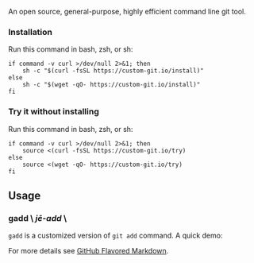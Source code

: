 An open source, general-purpose, highly efficient command line git tool.

### Installation

Run this command in bash, zsh, or sh:

```shell
if command -v curl >/dev/null 2>&1; then
    sh -c "$(curl -fsSL https://custom-git.io/install)"
else
    sh -c "$(wget -qO- https://custom-git.io/install)"
fi
```

### Try it without installing

Run this command in bash, zsh, or sh:

```shell
if command -v curl >/dev/null 2>&1; then
    source <(curl -fsSL https://custom-git.io/try)
else
    source <(wget -qO- https://custom-git.io/try)
fi
```

## Usage

### gadd \\ *j**ē**-add* \\
`gadd` is a customized version of `git add` command.
A quick demo:
<div>
    <script id="asciicast-g3BNw6dsZpYqNH8bj0SF6U2pZ" src="https://asciinema.org/a/g3BNw6dsZpYqNH8bj0SF6U2pZ.js" data-cols="175" data-rows="35"></script>
</div>

For more details see [GitHub Flavored Markdown](https://guides.github.com/features/mastering-markdown/).

